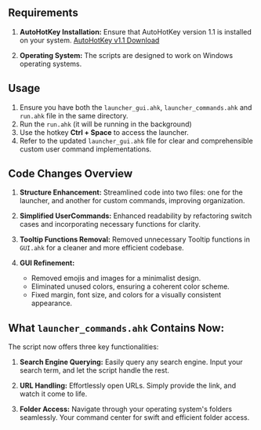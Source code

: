 ## Requirements

1. **AutoHotKey Installation:**
   Ensure that AutoHotKey version 1.1 is installed on your system.
   [AutoHotKey v1.1 Download](https://www.autohotkey.com/download/ahk-install.exe)


2. **Operating System:** The scripts are designed to work on Windows operating systems.


## Usage

1. Ensure you have both the `launcher_gui.ahk`, `launcher_commands.ahk` and `run.ahk` file in the same directory.
2. Run the `run.ahk` (it will be running in the background)
3. Use the hotkey **Ctrl + Space** to access the launcher. 
4. Refer to the updated `launcher_gui.ahk` file for clear and comprehensible custom user command implementations.



## Code Changes Overview

1. **Structure Enhancement:** Streamlined code into two files: one for the launcher, and another for custom commands, improving organization.

2. **Simplified UserCommands:** Enhanced readability by refactoring switch cases and incorporating necessary functions for clarity.

3. **Tooltip Functions Removal:** Removed unnecessary Tooltip functions in `GUI.ahk` for a cleaner and more efficient codebase.

4. **GUI Refinement:**
     - Removed emojis and images for a minimalist design.
     - Eliminated unused colors, ensuring a coherent color scheme.
     - Fixed margin, font size, and colors for a visually consistent appearance.


## What `launcher_commands.ahk` Contains Now:

The script now offers three key functionalities:

1. **Search Engine Querying:** Easily query any search engine. Input your search term, and let the script handle the rest.

2. **URL Handling:** Effortlessly open URLs. Simply provide the link, and watch it come to life.

3. **Folder Access:** Navigate through your operating system's folders seamlessly. Your command center for swift and efficient folder access.
